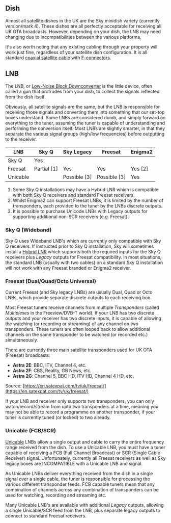 ## Dish

Almost all satellite dishes in the UK are the Sky minidish variety (currently version/mark 4). These dishes are all perfectly acceptable for receiving all UK OTA broadcasts. However, depending on your dish, the LNB may need changing due to incompatibilities between the various platforms.

It's also worth noting that any existing cabling through your property will work just fine, regardless of your satellite dish configuration. It is all standard [coaxial satellite cable](https://en.wikipedia.org/wiki/Coaxial_cable) with [F-connectors](https://en.wikipedia.org/wiki/F_connector).

## LNB

The LNB, or [Low-Noise Block Downconverter](https://en.wikipedia.org/wiki/Low-noise_block_downconverter) is the little device, often called a gun that protrudes from your dish, to collect the signals reflected from the dish itself.

Obviously, all satellite signals are the same, but the LNB is responsible for receiving those signals and converting them into something that our set-top boxes understand. Some LNBs are considered dumb, and simply forward on everything to the tuner, assuming the tuner is capable of understanding and performing the conversion itself. Most LNBs are slightly smarter, in that they separate the various signal groups (high/low frequencies) before outputting to the receiver.

| LNB      | Sky Q        | Sky Legacy   | Freesat      | Enigma2 |
| -------- | ------------ | ------------ | ------------ | ------- |
| Sky Q    | Yes          |              |              |         |
| Freesat  | Partial [1]  | Yes          | Yes          | Yes [2] |
| Unicable |              | Possible [3] | Possible [3] | Yes     |

1. Some Sky Q installations may have a Hybrid LNR which is compatible with both Sky Q receivers and standard Freesat receivers.
2. Whilst Enigma2 can support Freesat LNBs, it is limited by the number of transponders, each provided to the tuner by the LNBs discrete outputs.
3. It is possible to purchase Unicode LNBs with Legacy outputs for supporting additional non-SCR receivers (e.g. Freesat).

### Sky Q (Wideband)

Sky Q uses Wideband LNB's which are currently only compatible with Sky Q receivers. If instructed prior to Sky Q installation, Sky will sometimes install a [Hybrid LNR](https://www.amazon.co.uk/Visiblewave-Hybrid-Output-Wideband-Freesat/dp/B07GS1Z2YP) which supports both the required inputs for the Sky Q receivers plus *Legacy* outputs for Freesat compatibility. In most situations, the standard LNB (usually with two cables) on a standard Sky Q installation will not work with any Freesat branded or Enigma2 receiver.

### Freesat (Dual/Quad/Octo Universal)

Current Freesat (and Sky legacy LNBs) are usually Dual, Quad or Octo LNBs, which provide separate discrete outputs to each receiving box.

Most Freesat tuners receive channels from multiple *Transponders* (called *Multiplexes* in the Freeview/DVB-T world). If your LNB has two discrete outputs and your receiver has two discrete inputs, it is capable of allowing the watching (or recording or streaming) of any channel on two transponders. These tuners are often looped back to allow additional channels on the same transponder to be watched (or recorded etc.) simultaneously.

There are currently three main satellite transponders used for UK OTA (Freesat) broadcasts:

* **Astra 2E**: BBC, ITV, Channel 4, etc.
* **Astra 2F**: CBS, Reality, GB News, etc.
* **Astra 2G**: Channel 5, BBC HD, ITV HD, Channel 4 HD, etc.

Source: [https://en.satexpat.com/tv/uk/freesat/](https://en.satexpat.com/tv/uk/freesat/)

If your LNB and receiver only supports two transponders, you can only watch/record/stream from upto two transponders at a time, meaning you may not be able to record a programme on another transponder, if your tuner is currently tuned (or locked) to two already.

### Unicable (FCB/SCR)

[Unicable](https://en.wikipedia.org/wiki/Unicable) LNBs allow a single output and cable to carry the entire frequency range received from the dish. To use a Unicable LNB, you must have a tuner capable of receiving a FCB (Full Channel Broadcast) or SCR (Single Cable Receiver) signal. Unfortunately, currently all Freesat receivers as well as Sky legacy boxes are INCOMPATIBLE with a Unicable LNB and signal.

As Unicable LNBs deliver everything received from the dish in a single signal over a single cable, the tuner is responsible for processing the various different transponder feeds. FCB capable tuners mean that any combination of channels across any combination of transponders can be used for watching, recording and streaming etc.

Many Unicable LNB's are available with additional *Legacy* outputs, allowing a single Unicable/SCR feed from the LNB, plus separate legacy outputs to connect to standard Freesat receivers.
